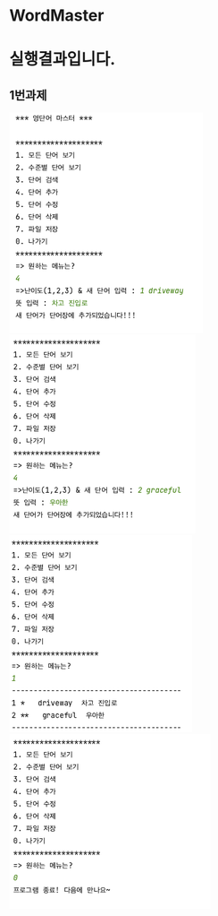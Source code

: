 # WordMaster
<h1>실행결과입니다.</h1>
<h2>1번과제</h2>
<img src = "https://github.com/YCJeon/WordMaster/blob/main/ScreenShot/addword1.png">
<img src = "https://github.com/YCJeon/WordMaster/blob/main/ScreenShot/addword2.png">
<img src = "https://github.com/YCJeon/WordMaster/blob/main/ScreenShot/showallword.png">
<img src = "https://github.com/YCJeon/WordMaster/blob/main/ScreenShot/out.png">
